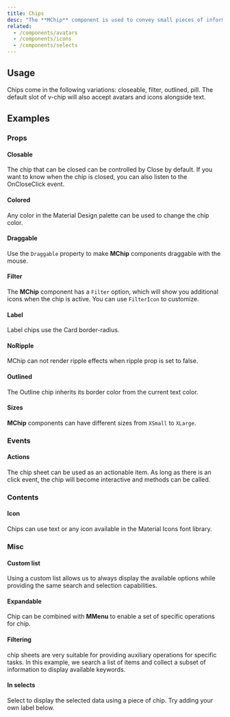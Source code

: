 ```yaml
---
title: Chips
desc: "The **MChip** component is used to convey small pieces of information. Using the close property, the chip becomes interactive, allowing user interaction. This component is used by the [MChipGroup](/blazor/components/chip-groups) for advanced selection options."
related:
  - /components/avatars
  - /components/icons
  - /components/selects
---
```


## Usage

Chips come in the following variations: closeable, filter, outlined, pill. The default slot of v-chip will also accept avatars and icons alongside text.

<chips-usage></chips-usage>

## Examples

### Props

#### Closable

The chip that can be closed can be controlled by Close by default. If you want to know when the chip is closed, you can also listen to the OnCloseClick event.

<masa-example file="Examples.components.chips.Closable"></masa-example>

#### Colored

Any color in the Material Design palette can be used to change the chip color.

<masa-example file="Examples.components.chips.Colored"></masa-example>

#### Draggable

Use the `Draggable` property to make **MChip** components draggable with the mouse.

<masa-example file="Examples.components.chips.Draggable"></masa-example>

#### Filter

The **MChip** component has a `Filter` option, which will show you additional icons when the chip is active. You can use `FilterIcon` to customize.

<masa-example file="Examples.components.chips.Filter"></masa-example>

#### Label

Label chips use the Card border-radius.

<masa-example file="Examples.components.chips.Label"></masa-example>

#### NoRipple

MChip can not render ripple effects when ripple prop is set to false.

<masa-example file="Examples.components.chips.NoRipple"></masa-example>

#### Outlined

The Outline chip inherits its border color from the current text color.

<masa-example file="Examples.components.chips.Outlined"></masa-example>

#### Sizes

**MChip**  components can have different sizes from `XSmall` to `XLarge`.

<masa-example file="Examples.components.chips.Sizes"></masa-example>

### Events

#### Actions

The chip sheet can be used as an actionable item. As long as there is an click event, the chip will become interactive and methods can be called.

<masa-example file="Examples.components.chips.ActionChips"></masa-example>

### Contents

#### Icon

Chips can use text or any icon available in the Material Icons font library.

<masa-example file="Examples.components.chips.Icon"></masa-example>

### Misc

#### Custom list

Using a custom list allows us to always display the available options while providing the same search and selection capabilities.

<masa-example file="Examples.components.chips.CustomList"></masa-example>

#### Expandable

Chip can be combined with **MMenu** to enable a set of specific operations for chip.

<masa-example file="Examples.components.chips.Expandable"></masa-example>

#### Filtering

chip sheets are very suitable for providing auxiliary operations for specific tasks. In this example, we search a list of items and collect a subset of information to display available keywords.

<masa-example file="Examples.components.chips.Filtering"></masa-example>

#### In selects

Select to display the selected data using a piece of chip. Try adding your own label below.

<masa-example file="Examples.components.chips.InSelects"></masa-example>



